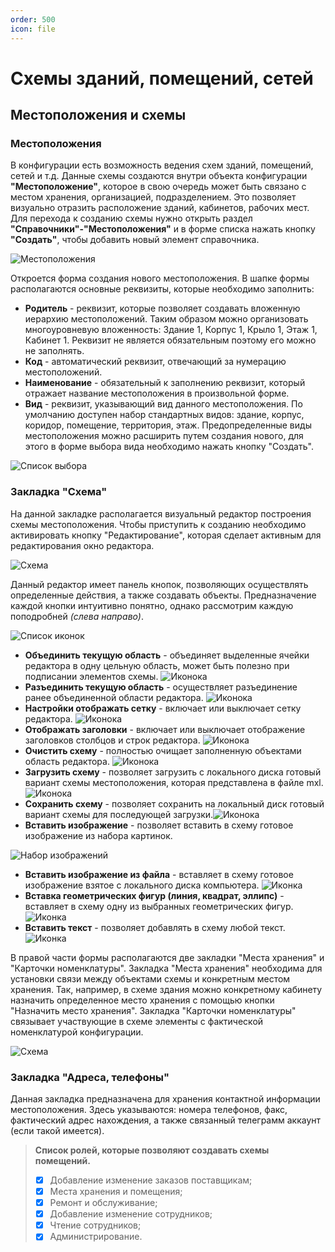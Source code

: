 ```yaml
---
order: 500
icon: file
---
```


# Схемы зданий, помещений, сетей

## Местоположения и схемы

### Местоположения

В конфигурации есть возможность ведения схем зданий, помещений, сетей и т.д. Данные схемы создаются внутри объекта конфигурации **"Местоположение"**, которое в свою очередь может быть связано с местом хранения, организацией, подразделением. Это позволяет визуально отразить расположение зданий, кабинетов, рабочих мест. Для перехода к созданию схемы нужно открыть раздел **"Справочники"-"Местоположения"** и в форме списка нажать кнопку **"Создать"**, чтобы добавить новый элемент справочника.   

![Местоположения](static/01_СхемыЗданий.png)

Откроется форма создания нового местоположения. В шапке формы располагаются основные реквизиты, которые необходимо заполнить:

* **Родитель** - реквизит, которые позволяет создавать вложенную иерархию местоположений. Таким образом можно организовать многоуровневую вложенность: Здание 1, Корпус 1, Крыло 1, Этаж 1, Кабинет 1. Реквизит не является обязательным поэтому его можно не заполнять.
* **Код** - автоматический реквизит, отвечающий за нумерацию местоположений.
* **Наименование** - обязательный к заполнению реквизит, который отражает название местоположения в произвольной форме.
* **Вид** - реквизит, указывающий вид данного местоположения. По умолчанию доступен набор стандартных видов: здание, корпус, коридор, помещение, территория, этаж. Предопределенные виды местоположения можно расширить путем создания нового, для этого в форме выбора вида необходимо нажать кнопку "Создать".  

![Список выбора](static/02_СхемыЗданий.png)

###  Закладка "Схема"

На данной закладке располагается визуальный редактор построения схемы местоположения. Чтобы приступить к созданию необходимо активировать кнопку "Редактирование", которая сделает активным для редактирования окно редактора.

![Схема](static/03_СхемыЗданий.png)

Данный редактор имеет панель кнопок, позволяющих осуществлять определенные действия, а также создавать объекты. Предназначение каждой кнопки интуитивно понятно, однако рассмотрим каждую поподробней *(слева направо)*.

![Список иконок](static/01_Иконки.png)

* **Объединить текущую область** - объединяет выделенные ячейки редактора в одну цельную область, может быть полезно при подписании элементов схемы. ![Иконока](static/02_Иконки.png)
* **Разъединить текущую область** - осуществляет разъединение ранее объединенной области редактора. ![Иконока](static/03_Иконки.png)
* **Настройки отображать сетку** - включает или выключает сетку редактора. ![Иконока](static/04_Иконки.png)
* **Отображать заголовки** - включает или выключает отображение заголовков столбцов и строк редактора. ![Иконока](static/05_Иконки.png)
* **Очистить схему** - полностью очищает заполненную объектами область редактора. ![Иконока](static/06_Иконки.png)
* **Загрузить схему** - позволяет загрузить с локального диска готовый вариант схемы местоположения, которая представлена в файле mxl. ![Иконока](static/07_Иконки.png)
* **Сохранить схему** - позволяет сохранить на локальный диск готовый вариант схемы для последующей загрузки.![Иконока](static/08_Иконки.png)
* **Вставить изображение** - позволяет вставить в схему готовое изображение из набора картинок.

![Набор изображений](static/04_СхемыЗданий.png)

* **Вставить изображение из файла** - вставляет в схему готовое изображение взятое с локального диска компьютера. ![Иконка](static/09_Иконки.png)
* **Вставка геометрических фигур (линия, квадрат, эллипс)** - вставляет в схему одну из выбранных геометрических фигур. ![Иконка](static/10_Иконки.png)
* **Вставить текст** - позволяет добавлять в схему любой текст. ![Иконка](static/11_Иконки.png)

В правой части формы располагаются две закладки "Места хранения" и "Карточки номенклатуры". Закладка "Места хранения" необходима для установки связи между объектами схемы и конкретным местом хранения. Так, например, в схеме здания можно конкретному кабинету назначить определенное место хранения с помощью кнопки "Назначить место хранения". Закладка "Карточки номенклатуры" связывает участвующие в схеме элементы с фактической номенклатурой конфигурации.

![Схема](static/05_СхемыЗданий.png)

### Закладка "Адреса, телефоны"
Данная закладка предназначена для хранения контактной информации местоположения. Здесь указываются: номера телефонов, факс, фактический адрес нахождения, а также связанный телеграмм аккаунт (если такой имеется).

> **Список ролей, которые позволяют создавать схемы помещений.**
> * [x] Добавление изменение заказов поставщикам;
> * [x] Места хранения и помещения;
> * [x] Ремонт и обслуживание;
> * [x] Добавление изменение сотрудников;
> * [x] Чтение сотрудников;
> * [x] Администрирование.
